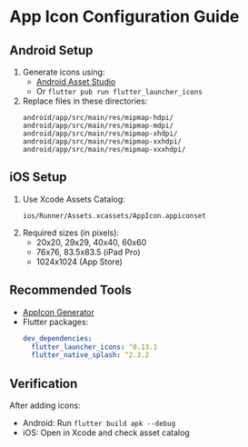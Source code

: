 # App Icon Configuration Guide

## Android Setup
1. Generate icons using:
   - [Android Asset Studio](https://romannurik.github.io/AndroidAssetStudio/)
   - Or `flutter pub run flutter_launcher_icons`
2. Replace files in these directories:
   ```
   android/app/src/main/res/mipmap-hdpi/
   android/app/src/main/res/mipmap-mdpi/
   android/app/src/main/res/mipmap-xhdpi/
   android/app/src/main/res/mipmap-xxhdpi/
   android/app/src/main/res/mipmap-xxxhdpi/
   ```

## iOS Setup
1. Use Xcode Assets Catalog:
   ```
   ios/Runner/Assets.xcassets/AppIcon.appiconset
   ```
2. Required sizes (in pixels):
   - 20x20, 29x29, 40x40, 60x60
   - 76x76, 83.5x83.5 (iPad Pro)
   - 1024x1024 (App Store)

## Recommended Tools
- [AppIcon Generator](https://appicon.co/)
- Flutter packages:
  ```yaml
  dev_dependencies:
    flutter_launcher_icons: ^0.13.1
    flutter_native_splash: ^2.3.2
  ```

## Verification
After adding icons:
- Android: Run `flutter build apk --debug`
- iOS: Open in Xcode and check asset catalog